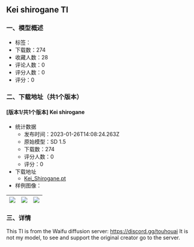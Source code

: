 ## Kei shirogane TI
### 一、模型概述

- 标签：
- 下载数：274
- 收藏人数：28
- 评论人数：0
- 评分人数：0
- 评分：0

### 二、下载地址（共1个版本）

#### [版本1/共1个版本] Kei shirogane 

- 统计数据
  - 发布时间：2023-01-26T14:08:24.263Z
  - 原始模型：SD 1.5
  - 下载数：274
  - 评分人数：0
  - 评分：0
- 下载地址
  - [Kei_Shirogane.pt](https://civitai.com/api/download/models/6204)
- 样例图像：

| <img src="https://image.civitai.com/xG1nkqKTMzGDvpLrqFT7WA/47e1fb22-fd59-4e48-af52-48c152bf0a00/width=450/54189.jpeg" /> | <img src="https://image.civitai.com/xG1nkqKTMzGDvpLrqFT7WA/ea7a55f9-a003-4c82-53bb-e450fdc7da00/width=450/54188.jpeg" /> | <img src="https://image.civitai.com/xG1nkqKTMzGDvpLrqFT7WA/72676480-e332-45c3-caf8-30c8245a1800/width=450/54187.jpeg" /> |
| ---- | ---- | ---- |


### 三、详情
<p>This TI is from the Waifu diffusion server: <a target="_blank" rel="ugc" href="https://discord.gg/touhouai">https://discord.gg/touhouai</a> It is not my model, to see and support the original creator go to the server.</p><p><br /></p>